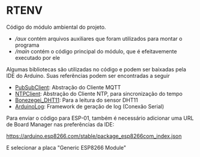 # RTENV

Código do módulo ambiental do projeto.

- _/aux_ contém arquivos auxiliares que foram utilizados para montar o programa
- _/main_ contém o código principal do módulo, que é efeitavemente executado por ele

Algumas bibliotecas são utilizadas no código e podem ser baixadas pela IDE do Arduino. Suas referências podem ser encontradas a seguir

- [PubSubClient](https://pubsubclient.knolleary.net/): Abstração do Cliente MQTT
- [NTPClient](https://github.com/arduino-libraries/NTPClient): Abstração do Cliente NTP, para sincronização do tempo
- [Bonezegei_DHT11](https://github.com/bonezegei/Bonezegei_DHT11): Para a leitura do sensor DHT11
- [ArduinoLog](https://github.com/thijse/Arduino-Log/): Framework de geração de log (Conexão Serial)

Para enviar o código para ESP-01, também é necessário adicionar uma URL de Board Manager nas preferências da IDE:

https://arduino.esp8266.com/stable/package_esp8266com_index.json

E selecionar a placa "Generic ESP8266 Module"
